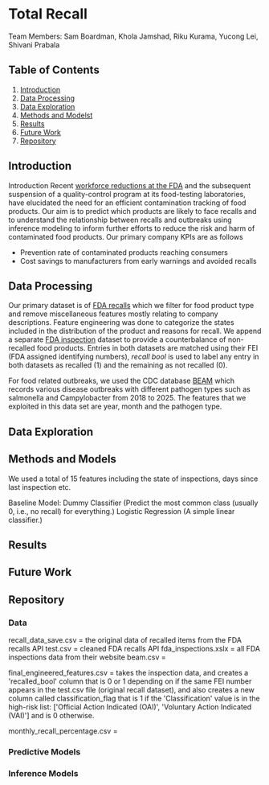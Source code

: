 # Total Recall
Team Members: Sam Boardman, Khola Jamshad, Riku Kurama, Yucong Lei, Shivani Prabala


## Table of Contents
1. [Introduction](#introduction)
2. [Data Processing](#data-processing)
3. [Data Exploration](#data-exploration)
4. [Methods and Modelst](#methods-and-models)
5. [Results](#results)
6. [Future Work](#future-work)
7. [Repository](#repository)


## Introduction
Introduction
Recent [workforce reductions at the FDA](https://www.theguardian.com/us-news/2025/apr/17/fda-suspends-quality-control-food-testing-staff-cuts) and the subsequent suspension of a quality-control program at its food-testing laboratories, have elucidated the need for an efficient contamination tracking of food products. Our aim is to predict which products are likely to face recalls and to understand the relationship between recalls and outbreaks using inference modeling to inform further efforts to reduce the risk and harm of contaminated food products.
Our primary company KPIs are as follows
- Prevention rate of contaminated products reaching consumers
- Cost savings to manufacturers from early warnings and avoided recalls


## Data Processing
Our primary dataset is of [FDA recalls](https://datadashboard.fda.gov/oii/cd/recalls.htm) which we filter for food product type and remove miscellaneous features mostly relating to company descriptions. Feature engineering was done to categorize the states included in the distribution of the product and reasons for recall. We append a separate [FDA inspection](https://datadashboard.fda.gov/oii/cd/inspections.htm) dataset to provide a counterbalance of non-recalled food products. Entries in both datasets are matched using their FEI (FDA assigned identifying numbers), _recall bool_ is used to label any entry in both datasets as recalled (1) and the remaining as not recalled (0). 

For food related outbreaks, we used the CDC database [BEAM](https://data.cdc.gov/Foodborne-Waterborne-and-Related-Diseases/BEAM-Dashboard-Report-Data/jbhn-e8xn/data_preview) which records various disease outbreaks with different pathogen types such as salmonella and Campylobacter from 2018 to 2025. The features that we exploited in this data set are year, month and the pathogen type.

## Data Exploration



## Methods and Models
We used a total of 15 features including the state of inspections, days since last inspection etc.

Baseline Model: 
Dummy Classifier (Predict the most common class (usually 0, i.e., no recall) for everything.)
Logistic Regression (A simple linear classifier.)


## Results


## Future Work


## Repository

### Data
recall_data_save.csv = the original data of recalled items from the FDA recalls API
test.csv = cleaned FDA recalls API
fda_inspections.xslx = all FDA inspections data from their website
beam.csv = 

final_engineered_features.csv = takes the inspection data, and creates a 'recalled_bool' column that is 0 or 1 depending on if the same FEI number appears in the test.csv file (original recall dataset), and also creates a new column called classification_flag that is 1 if the 'Classification' value is in the high-risk list: ['Official Action Indicated (OAI)', 'Voluntary Action Indicated (VAI)'] and is 0 otherwise.

monthly_recall_percentage.csv = 

### Predictive Models




### Inference Models







